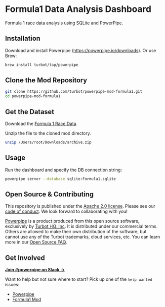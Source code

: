 # Formula1 Data Analysis Dashboard

Formula 1 race data analysis using SQLite and PowerPipe.

## Installation

Download and install Powerpipe (https://powerpipe.io/downloads). Or use Brew:

```sh
brew install turbot/tap/powerpipe
```

## Clone the Mod Repository

```sh
git clone https://github.com/turbot/powerpipe-mod-formula1.git
cd powerpipe-mod-formula1
```

## Get the Dataset

Download the [Formula 1 Race Data](https://www.kaggle.com/datasets/davidcochran/formula-1-race-data-sqlite).

Unzip the file to the cloned mod directory.

```sh
unzip /Users/root/Downloads/archive.zip
```

## Usage

Run the dashboard and specify the DB connection string:

```sh
powerpipe server --database sqlite:Formula1.sqlite
```

## Open Source & Contributing

This repository is published under the [Apache 2.0 license](https://www.apache.org/licenses/LICENSE-2.0). Please see our [code of conduct](https://github.com/turbot/.github/blob/main/CODE_OF_CONDUCT.md). We look forward to collaborating with you!

[Powerpipe](https://powerpipe.io) is a product produced from this open source software, exclusively by [Turbot HQ, Inc](https://turbot.com). It is distributed under our commercial terms. Others are allowed to make their own distribution of the software, but cannot use any of the Turbot trademarks, cloud services, etc. You can learn more in our [Open Source FAQ](https://turbot.com/open-source).

## Get Involved

**[Join #powerpipe on Slack →](https://powerpipe.io/community/join)**

Want to help but not sure where to start? Pick up one of the `help wanted` issues:

- [Powerpipe](https://github.com/turbot/powerpipe/labels/help%20wanted)
- [Formula1 Mod](https://github.com/turbot/powerpipe-mod-formula1/labels/help%20wanted)